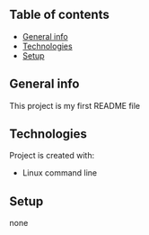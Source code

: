 ## Table of contents
* [General info](#general-info)
* [Technologies](#technologies)
* [Setup](#setup)

## General info
This project is my first README file
	
## Technologies
Project is created with:
* Linux command line
	
## Setup
none
